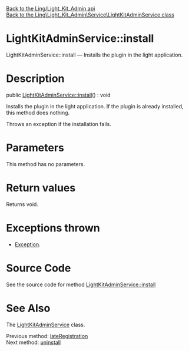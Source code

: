 [Back to the Ling/Light_Kit_Admin api](https://github.com/lingtalfi/Light_Kit_Admin/blob/master/doc/api/Ling/Light_Kit_Admin.md)<br>
[Back to the Ling\Light_Kit_Admin\Service\LightKitAdminService class](https://github.com/lingtalfi/Light_Kit_Admin/blob/master/doc/api/Ling/Light_Kit_Admin/Service/LightKitAdminService.md)


LightKitAdminService::install
================



LightKitAdminService::install — Installs the plugin in the light application.




Description
================


public [LightKitAdminService::install](https://github.com/lingtalfi/Light_Kit_Admin/blob/master/doc/api/Ling/Light_Kit_Admin/Service/LightKitAdminService/install.md)() : void




Installs the plugin in the light application.
If the plugin is already installed, this method does nothing.

Throws an exception if the installation fails.




Parameters
================

This method has no parameters.


Return values
================

Returns void.


Exceptions thrown
================

- [Exception](http://php.net/manual/en/class.exception.php).&nbsp;







Source Code
===========
See the source code for method [LightKitAdminService::install](https://github.com/lingtalfi/Light_Kit_Admin/blob/master/Service/LightKitAdminService.php#L348-L493)


See Also
================

The [LightKitAdminService](https://github.com/lingtalfi/Light_Kit_Admin/blob/master/doc/api/Ling/Light_Kit_Admin/Service/LightKitAdminService.md) class.

Previous method: [lateRegistration](https://github.com/lingtalfi/Light_Kit_Admin/blob/master/doc/api/Ling/Light_Kit_Admin/Service/LightKitAdminService/lateRegistration.md)<br>Next method: [uninstall](https://github.com/lingtalfi/Light_Kit_Admin/blob/master/doc/api/Ling/Light_Kit_Admin/Service/LightKitAdminService/uninstall.md)<br>

